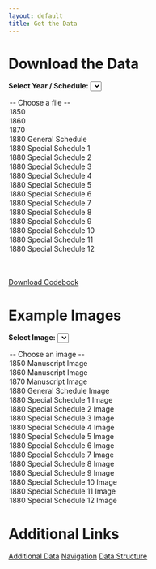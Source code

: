 ```yaml
---
layout: default
title: Get the Data
---
```


# Download the Data

<label for="data-dropdown"><strong>Select Year / Schedule:</strong></label>
<select id="data-dropdown" onchange="downloadFile(this.value)">
  <option value="">-- Choose a file --</option>
  <option value="1850.csv">1850</option>
  <option value="1860.csv">1860</option>
  <option value="1870.csv">1870</option>
  <option value="1880_general.csv">1880 General Schedule</option>
  <option value="1880_special1.csv">1880 Special Schedule 1</option>
  <option value="1880_special2.csv">1880 Special Schedule 2</option>
  <option value="1880_special3.csv">1880 Special Schedule 3</option>
  <option value="1880_special4.csv">1880 Special Schedule 4</option>
  <option value="1880_special5.csv">1880 Special Schedule 5</option>
  <option value="1880_special6.csv">1880 Special Schedule 6</option>
  <option value="1880_special7.csv">1880 Special Schedule 7</option>
  <option value="1880_special8.csv">1880 Special Schedule 8</option>
  <option value="1880_special9.csv">1880 Special Schedule 9</option>
  <option value="1880_special10.csv">1880 Special Schedule 10</option>
  <option value="1880_special11.csv">1880 Special Schedule 11</option>
  <option value="1880_special12.csv">1880 Special Schedule 12</option>
</select>

<!-- Codebook button right under the dropdown -->
<br><br>
<a class="button" href="codebook.pdf" download>Download Codebook</a>

# Example Images

<label for="images-dropdown"><strong>Select Image:</strong></label>
<select id="images-dropdown" onchange="downloadFile(this.value)">
  <option value="">-- Choose an image --</option>
  <option value="images/photo1.jpg">1850 Manuscript Image</option>
  <option value="images/photo2.jpg">1860 Manuscript Image</option>
  <option value="images/photo3.jpg">1870 Manuscript Image</option>
  <option value="images/photo4.jpg">1880 General Schedule Image</option>
  <option value="images/photo5.jpg">1880 Special Schedule 1 Image</option>
  <option value="images/photo6.jpg">1880 Special Schedule 2 Image</option>
  <option value="images/photo7.jpg">1880 Special Schedule 3 Image</option>
  <option value="images/photo8.jpg">1880 Special Schedule 4 Image</option>
  <option value="images/photo9.jpg">1880 Special Schedule 5 Image</option>
  <option value="images/photo10.jpg">1880 Special Schedule 6 Image</option>
  <option value="images/photo11.jpg">1880 Special Schedule 7 Image</option>
  <option value="images/photo12.jpg">1880 Special Schedule 8 Image</option>
  <option value="images/photo13.jpg">1880 Special Schedule 9 Image</option>
  <option value="images/photo14.jpg">1880 Special Schedule 10 Image</option>
  <option value="images/photo15.jpg">1880 Special Schedule 11 Image</option>
  <option value="images/photo16.jpg">1880 Special Schedule 12 Image</option>
</select>

# Additional Links

<div class="button-grid">
  <a class="button" href="additional-data.html">Additional Data</a>
  <a class="button" href="navigation.html">Navigation</a>
  <a class="button" href="data-structure.html">Data Structure</a>
</div>

<script>
function downloadFile(fileUrl) {
  if (!fileUrl) return;
  const link = document.createElement('a');
  link.href = fileUrl;
  link.download = fileUrl.split('/').pop(); // suggested filename
  document.body.appendChild(link);
  link.click();
  document.body.removeChild(link);
}
</script>
